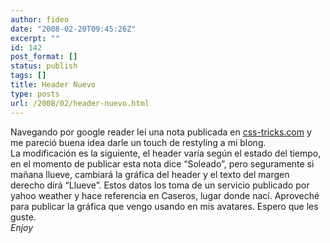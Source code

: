 ```yaml
---
author: fideo
date: "2008-02-20T09:45:26Z"
excerpt: ""
id: 142
post_format: []
status: publish
tags: []
title: Header Nuevo
type: posts
url: /2008/02/header-nuevo.html
---
```

Navegando por google reader leí una nota publicada en [css-tricks.com](http://css-tricks.com/using-weather-data-to-change-your-websites-apperance-through-php-and-css/ "css-tricks.com") y me pareció buena idea darle un touch de restyling a mi blong.  
La modificación es la siguiente, el header varía según el estado del tiempo, en el momento de publicar esta nota dice “Soleado”, pero seguramente si mañana llueve, cambiará la gráfica del header y el texto del margen derecho dirá “Llueve”. Estos datos los toma de un servicio publicado por yahoo weather y hace referencia en Caseros, lugar donde nací. Aproveché para publicar la gráfica que vengo usando en mis avatares. Espero que les guste.  
*Enjoy*
